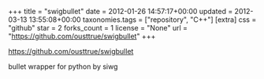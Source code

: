 +++
title = "swigbullet"
date = 2012-01-26 14:57:17+00:00
updated = 2012-03-13 13:55:08+00:00
taxonomies.tags = ["repository", "C++"]
[extra]
css = "github"
star = 2
forks_count = 1
license = "None"
url = "https://github.com/ousttrue/swigbullet"
+++

<https://github.com/ousttrue/swigbullet>

bullet wrapper for python by siwg
